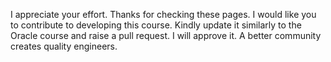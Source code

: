 I appreciate your effort. Thanks for checking these pages. I would like you to contribute to developing this course. Kindly update it similarly to the Oracle course and raise a pull request. I will approve it. A better community creates quality engineers.
